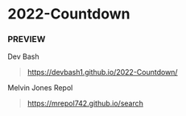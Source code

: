 # 2022-Countdown

### PREVIEW

Dev Bash
> https://devbash1.github.io/2022-Countdown/

Melvin Jones Repol
> https://mrepol742.github.io/search

